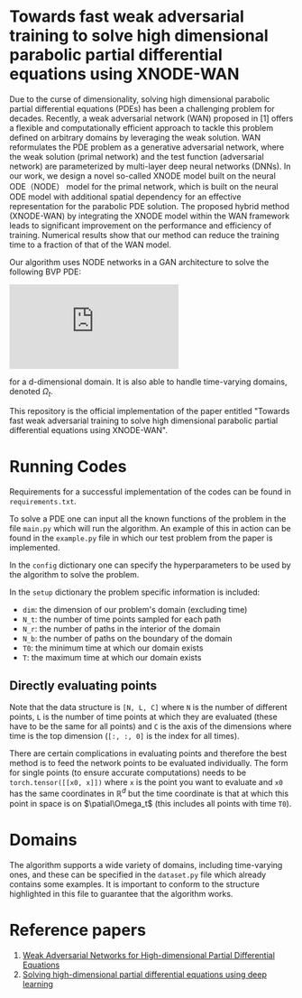# Towards fast weak adversarial training to solve high dimensional parabolic partial differential equations using XNODE-WAN

Due to the curse of dimensionality, solving high dimensional parabolic partial differential equations (PDEs) has been a challenging problem for decades. Recently, a weak adversarial network (WAN) proposed in [1] offers a flexible and computationally efficient approach to tackle this problem defined on arbitrary domains by leveraging the weak solution. WAN reformulates the PDE problem as a generative adversarial network, where the weak solution (primal network) and the test function (adversarial network) are parameterized by multi-layer deep neural networks (DNNs). In our work, we design a novel so-called XNODE model built on the neural ODE（NODE） model for the primal network, which is built on the neural ODE model with additional spatial dependency for an effective representation for the parabolic PDE solution. The proposed hybrid method (XNODE-WAN) by integrating the XNODE model within the WAN framework leads to significant improvement on the performance and efficiency of training. Numerical results show that our method can reduce the training time to a fraction of that of the WAN model. 

Our algorithm uses NODE networks in a GAN architecture to solve the following BVP PDE:

![equation](https://latex.codecogs.com/gif.latex?%5Cleft%5C%7B%5Cbegin%7Barray%7D%7Bll%7D%20u_%7Bt%7D-%5Csum_%7Bi%3D1%7D%5Ed%20%5Cpartial_i%20%28%5Csum_%7Bj%3D1%7D%5Ed%20a_%7Bij%7D%20%5Cpartial_j%20u%29%20&plus;%20%5Csum_%7Bi%3D1%7D%5Ed%20b_i%20%5Cpartial_i%20u%20&plus;%20cu%20%3D%20f%2C%20%26%20%5Ctext%20%7B%20in%20%7D%20%5COmega%20%5Ctimes%5B0%2C%20T%5D%20%5C%5C%20u%28x%2C%20t%29%3Dg%28x%2C%20t%29%2C%20%26%20%5Ctext%20%7B%20on%20%7D%20%5Cpartial%20%5COmega%20%5Ctimes%5B0%2C%20T%5D%20%5C%5C%20u%28x%2C%200%29%3Dh%28x%29%2C%20%26%20%5Ctext%20%7B%20in%20%7D%20%5COmega%20%5Cend%7Barray%7D%5Cright.)

for a d-dimensional domain. It is also able to handle time-varying domains, denoted $\Omega_t$.

This repository is the official implementation of the paper entitled "Towards fast weak adversarial training to solve high dimensional parabolic partial differential equations using XNODE-WAN".

# Running Codes
Requirements for a successful implementation of the codes can be found in `requirements.txt`.

To solve a PDE one can input all the known functions of the problem in the file `main.py` which will run the algorithm. An example of this in action can be found in the `example.py` file in which our test problem from the paper is implemented.

In the `config` dictionary one can specify the hyperparameters to be used by the algorithm to solve the problem. 

In the `setup` dictionary the problem specific information is included:
- `dim`: the dimension of our problem's domain (excluding time)
- `N_t`: the number of time points sampled for each path
- `N_r`: the number of paths in the interior of the domain
- `N_b`: the number of paths on the boundary of the domain
- `T0`: the minimum time at which our domain exists
- `T`: the maximum time at which our domain exists

## Directly evaluating points
Note that the data structure is `[N, L, C]` where `N` is the number of different points, `L` is the number of time points at which they are evaluated (these have to be the same for all points) and `C` is the axis of the dimensions where time is the top dimension (`[:, :, 0]` is the index for all times).

There are certain complications in evaluating points and therefore the best method is to feed the network points to be evaluated individually. The form for single points (to ensure accurate computations) needs to be `torch.tensor([[x0, x]])` where `x` is the point you want to evaluate and `x0` has the same coordinates in $\mathbb{R}^d$ but the time coordinate is that at which this point in space is on $\patial\Omega_t$ (this includes all points with time `T0`).

# Domains
The algorithm supports a wide variety of domains, including time-varying ones, and these can be specified in the `dataset.py` file which already contains some examples. It is important to conform to the structure highlighted in this file to guarantee that the algorithm works.

# Reference papers
1. [Weak Adversarial Networks for High-dimensional Partial
Differential Equations](https://arxiv.org/pdf/1907.08272.pdf)
2. [Solving high-dimensional partial differential equations using deep learning](https://www.pnas.org/content/115/34/8505)
